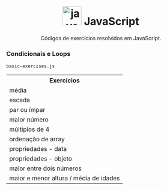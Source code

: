 <h1 align="center">
<img src="https://cdn.iconscout.com/icon/free/png-256/javascript-2752148-2284965.png" alt="javascript" width="50"> JavaScript
</h1>
<p align="center">Códigos de exercícios resolvidos em JavaScript.</p>

<h3>Condicionais e Loops</h3>

`basic-exercises.js`

<div>
<table>
<tr><th>Exercícios</th></tr>
<tr><td>média</td></tr>
<tr><td>escada</td></tr>
<tr><td>par ou ímpar</td></tr>
<tr><td>maior número</td></tr>
<tr><td>múltiplos de 4</td></tr>
<tr><td>ordenação de array</td></tr>
<tr><td>propriedades - data</td></tr>
<tr><td>propriedades - objeto</td></tr>
<tr><td>maior entre dois números</td></tr>
<tr><td>maior e menor altura / média de idades</td></tr>
</table>
</div>
